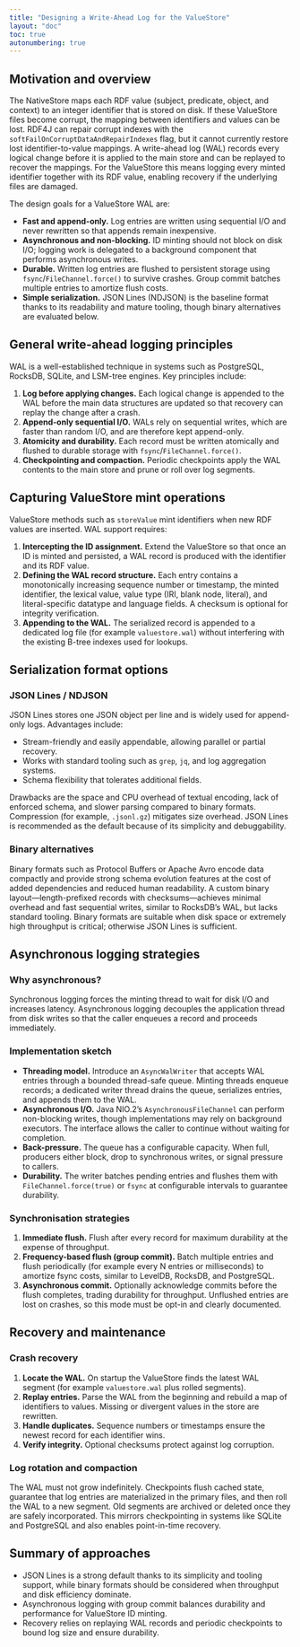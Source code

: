 ```yaml
---
title: "Designing a Write-Ahead Log for the ValueStore"
layout: "doc"
toc: true
autonumbering: true
---
```


## Motivation and overview

The NativeStore maps each RDF value (subject, predicate, object, and context) to an integer identifier that is stored on disk. If these ValueStore files become corrupt, the mapping between identifiers and values can be lost. RDF4J can repair corrupt indexes with the `softFailOnCorruptDataAndRepairIndexes` flag, but it cannot currently restore lost identifier-to-value mappings. A write-ahead log (WAL) records every logical change before it is applied to the main store and can be replayed to recover the mappings. For the ValueStore this means logging every minted identifier together with its RDF value, enabling recovery if the underlying files are damaged.

The design goals for a ValueStore WAL are:

- **Fast and append-only.** Log entries are written using sequential I/O and never rewritten so that appends remain inexpensive.
- **Asynchronous and non-blocking.** ID minting should not block on disk I/O; logging work is delegated to a background component that performs asynchronous writes.
- **Durable.** Written log entries are flushed to persistent storage using `fsync`/`FileChannel.force()` to survive crashes. Group commit batches multiple entries to amortize flush costs.
- **Simple serialization.** JSON Lines (NDJSON) is the baseline format thanks to its readability and mature tooling, though binary alternatives are evaluated below.

## General write-ahead logging principles

WAL is a well-established technique in systems such as PostgreSQL, RocksDB, SQLite, and LSM-tree engines. Key principles include:

1. **Log before applying changes.** Each logical change is appended to the WAL before the main data structures are updated so that recovery can replay the change after a crash.
2. **Append-only sequential I/O.** WALs rely on sequential writes, which are faster than random I/O, and are therefore kept append-only.
3. **Atomicity and durability.** Each record must be written atomically and flushed to durable storage with `fsync`/`FileChannel.force()`.
4. **Checkpointing and compaction.** Periodic checkpoints apply the WAL contents to the main store and prune or roll over log segments.

## Capturing ValueStore mint operations

ValueStore methods such as `storeValue` mint identifiers when new RDF values are inserted. WAL support requires:

1. **Intercepting the ID assignment.** Extend the ValueStore so that once an ID is minted and persisted, a WAL record is produced with the identifier and its RDF value.
2. **Defining the WAL record structure.** Each entry contains a monotonically increasing sequence number or timestamp, the minted identifier, the lexical value, value type (IRI, blank node, literal), and literal-specific datatype and language fields. A checksum is optional for integrity verification.
3. **Appending to the WAL.** The serialized record is appended to a dedicated log file (for example `valuestore.wal`) without interfering with the existing B-tree indexes used for lookups.

## Serialization format options

### JSON Lines / NDJSON

JSON Lines stores one JSON object per line and is widely used for append-only logs. Advantages include:

- Stream-friendly and easily appendable, allowing parallel or partial recovery.
- Works with standard tooling such as `grep`, `jq`, and log aggregation systems.
- Schema flexibility that tolerates additional fields.

Drawbacks are the space and CPU overhead of textual encoding, lack of enforced schema, and slower parsing compared to binary formats. Compression (for example, `.jsonl.gz`) mitigates size overhead. JSON Lines is recommended as the default because of its simplicity and debuggability.

### Binary alternatives

Binary formats such as Protocol Buffers or Apache Avro encode data compactly and provide strong schema evolution features at the cost of added dependencies and reduced human readability. A custom binary layout—length-prefixed records with checksums—achieves minimal overhead and fast sequential writes, similar to RocksDB’s WAL, but lacks standard tooling. Binary formats are suitable when disk space or extremely high throughput is critical; otherwise JSON Lines is sufficient.

## Asynchronous logging strategies

### Why asynchronous?

Synchronous logging forces the minting thread to wait for disk I/O and increases latency. Asynchronous logging decouples the application thread from disk writes so that the caller enqueues a record and proceeds immediately.

### Implementation sketch

- **Threading model.** Introduce an `AsyncWalWriter` that accepts WAL entries through a bounded thread-safe queue. Minting threads enqueue records; a dedicated writer thread drains the queue, serializes entries, and appends them to the WAL.
- **Asynchronous I/O.** Java NIO.2’s `AsynchronousFileChannel` can perform non-blocking writes, though implementations may rely on background executors. The interface allows the caller to continue without waiting for completion.
- **Back-pressure.** The queue has a configurable capacity. When full, producers either block, drop to synchronous writes, or signal pressure to callers.
- **Durability.** The writer batches pending entries and flushes them with `FileChannel.force(true)` or `fsync` at configurable intervals to guarantee durability.

### Synchronisation strategies

1. **Immediate flush.** Flush after every record for maximum durability at the expense of throughput.
2. **Frequency-based flush (group commit).** Batch multiple entries and flush periodically (for example every N entries or milliseconds) to amortize fsync costs, similar to LevelDB, RocksDB, and PostgreSQL.
3. **Asynchronous commit.** Optionally acknowledge commits before the flush completes, trading durability for throughput. Unflushed entries are lost on crashes, so this mode must be opt-in and clearly documented.

## Recovery and maintenance

### Crash recovery

1. **Locate the WAL.** On startup the ValueStore finds the latest WAL segment (for example `valuestore.wal` plus rolled segments).
2. **Replay entries.** Parse the WAL from the beginning and rebuild a map of identifiers to values. Missing or divergent values in the store are rewritten.
3. **Handle duplicates.** Sequence numbers or timestamps ensure the newest record for each identifier wins.
4. **Verify integrity.** Optional checksums protect against log corruption.

### Log rotation and compaction

The WAL must not grow indefinitely. Checkpoints flush cached state, guarantee that log entries are materialized in the primary files, and then roll the WAL to a new segment. Old segments are archived or deleted once they are safely incorporated. This mirrors checkpointing in systems like SQLite and PostgreSQL and also enables point-in-time recovery.

## Summary of approaches

- JSON Lines is a strong default thanks to its simplicity and tooling support, while binary formats should be considered when throughput and disk efficiency dominate.
- Asynchronous logging with group commit balances durability and performance for ValueStore ID minting.
- Recovery relies on replaying WAL records and periodic checkpoints to bound log size and ensure durability.


